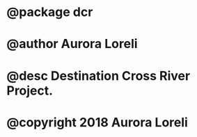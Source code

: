 # @package dcr
# @author Aurora Loreli
# @desc Destination Cross River Project.
# @copyright 2018 Aurora Loreli
